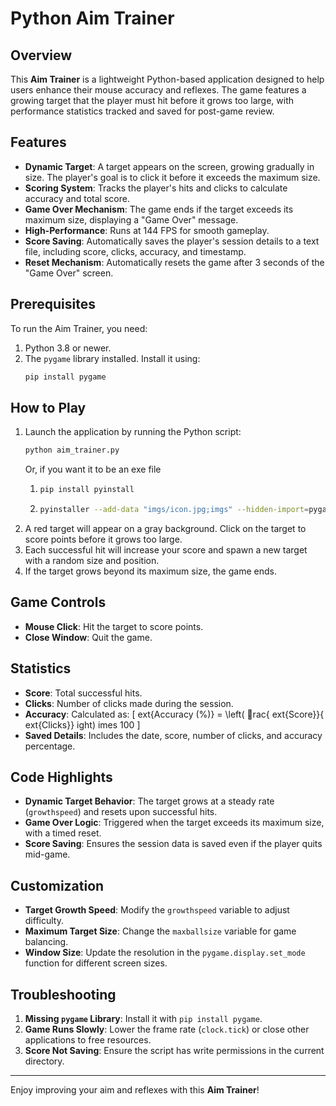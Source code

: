 # Python Aim Trainer 

## Overview
This **Aim Trainer** is a lightweight Python-based application designed to help users enhance their mouse accuracy and reflexes. The game features a growing target that the player must hit before it grows too large, with performance statistics tracked and saved for post-game review.

## Features
- **Dynamic Target**: A target appears on the screen, growing gradually in size. The player's goal is to click it before it exceeds the maximum size.
- **Scoring System**: Tracks the player's hits and clicks to calculate accuracy and total score.
- **Game Over Mechanism**: The game ends if the target exceeds its maximum size, displaying a "Game Over" message.
- **High-Performance**: Runs at 144 FPS for smooth gameplay.
- **Score Saving**: Automatically saves the player's session details to a text file, including score, clicks, accuracy, and timestamp.
- **Reset Mechanism**: Automatically resets the game after 3 seconds of the "Game Over" screen.

## Prerequisites
To run the Aim Trainer, you need:
1. Python 3.8 or newer.
2. The `pygame` library installed. Install it using:
   ```bash
   pip install pygame
   ```

## How to Play
1. Launch the application by running the Python script:
   ```bash
   python aim_trainer.py
   ```
   Or, if you want it to be an exe file
   1. ```bash
      pip install pyinstall
      ```
   2. ```bash
      pyinstaller --add-data "imgs/icon.jpg;imgs" --hidden-import=pygame --windowed --onefile aimtrainer.py
      ```
3. A red target will appear on a gray background. Click on the target to score points before it grows too large.
4. Each successful hit will increase your score and spawn a new target with a random size and position.
5. If the target grows beyond its maximum size, the game ends.

## Game Controls
- **Mouse Click**: Hit the target to score points.
- **Close Window**: Quit the game.

## Statistics
- **Score**: Total successful hits.
- **Clicks**: Number of clicks made during the session.
- **Accuracy**: Calculated as:
  \[
  	ext{Accuracy (\%)} = \left( rac{	ext{Score}}{	ext{Clicks}} 
ight) 	imes 100
  \]
- **Saved Details**: Includes the date, score, number of clicks, and accuracy percentage.

## Code Highlights
- **Dynamic Target Behavior**: The target grows at a steady rate (`growthspeed`) and resets upon successful hits.
- **Game Over Logic**: Triggered when the target exceeds its maximum size, with a timed reset.
- **Score Saving**: Ensures the session data is saved even if the player quits mid-game.

## Customization
- **Target Growth Speed**: Modify the `growthspeed` variable to adjust difficulty.
- **Maximum Target Size**: Change the `maxballsize` variable for game balancing.
- **Window Size**: Update the resolution in the `pygame.display.set_mode` function for different screen sizes.

## Troubleshooting
1. **Missing `pygame` Library**: Install it with `pip install pygame`.
2. **Game Runs Slowly**: Lower the frame rate (`clock.tick`) or close other applications to free resources.
3. **Score Not Saving**: Ensure the script has write permissions in the current directory.

---

Enjoy improving your aim and reflexes with this **Aim Trainer**!
